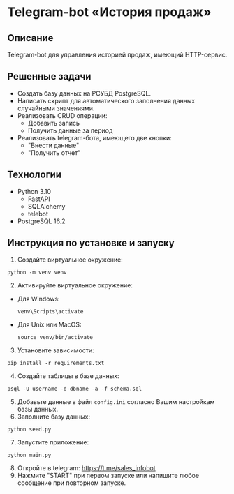 # Telegram-bot «История продаж»

## Описание
Telegram-bot для управления историей продаж, имеющий HTTP-сервис.

## Решенные задачи
- Создать базу данных на РСУБД PostgreSQL.
- Написать скрипт для автоматического заполнения данных случайными значениями.
- Реализовать CRUD операции:
  - Добавить запись
  - Получить данные за период
- Реализовать telegram-бота, имеющего две кнопки:
  - "Внести данные"
  - "Получить отчет"

## Технологии
- Python 3.10
  - FastAPI
  - SQLAlchemy
  - telebot
- PostgreSQL 16.2

## Инструкция по установке и запуску
1. Создайте виртуальное окружение:
```
python -m venv venv
```
2. Активируйте виртуальное окружение:
- Для Windows:
  ```
  venv\Scripts\activate
  ```
- Для Unix или MacOS:
  ```
  source venv/bin/activate
  ```
3. Установите зависимости:
```
pip install -r requirements.txt
```
4. Создайте таблицы в базе данных:
```
psql -U username -d dbname -a -f schema.sql
```
5. Добавьте данные в файл `config.ini` согласно Вашим настройкам базы данных.
6. Заполните базу данных:
```
python seed.py
```
7. Запустите приложение:
```
python main.py
```
8. Откройте в telegram:
https://t.me/sales_infobot
9. Нажмите "START" при первом запуске или напишите любое сообщение при повторном запуске.
